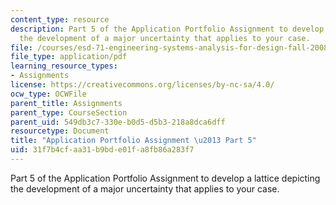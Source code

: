 ```yaml
---
content_type: resource
description: Part 5 of the Application Portfolio Assignment to develop a lattice depicting
  the development of a major uncertainty that applies to your case.
file: /courses/esd-71-engineering-systems-analysis-for-design-fall-2008/31f7b4cfaa31b9bde01fa8fb86a283f7_ap_assn5.pdf
file_type: application/pdf
learning_resource_types:
- Assignments
license: https://creativecommons.org/licenses/by-nc-sa/4.0/
ocw_type: OCWFile
parent_title: Assignments
parent_type: CourseSection
parent_uid: 549db3c7-330e-b0d5-d5b3-218a8dca6dff
resourcetype: Document
title: "Application Portfolio Assignment \u2013 Part 5"
uid: 31f7b4cf-aa31-b9bd-e01f-a8fb86a283f7
---
```

Part 5 of the Application Portfolio Assignment to develop a lattice depicting the development of a major uncertainty that applies to your case.
